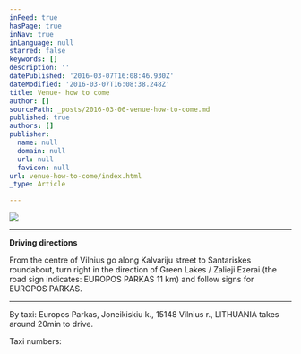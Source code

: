 ```yaml
---
inFeed: true
hasPage: true
inNav: true
inLanguage: null
starred: false
keywords: []
description: ''
datePublished: '2016-03-07T16:08:46.930Z'
dateModified: '2016-03-07T16:08:38.248Z'
title: Venue- how to come
author: []
sourcePath: _posts/2016-03-06-venue-how-to-come.md
published: true
authors: []
publisher:
  name: null
  domain: null
  url: null
  favicon: null
url: venue-how-to-come/index.html
_type: Article

---
```

![](https://s3-us-west-2.amazonaws.com/the-grid-img/p/f9b5576f17bac1b62513b444dca29f52652f935b.jpg)

****

**Driving directions**

From the centre of Vilnius go along Kalvariju 
street to Santariskes roundabout, turn right in the direction of Green Lakes / 
Zalieji Ezerai (the road sign indicates: EUROPOS PARKAS 11 km) and follow signs 
for EUROPOS PARKAS. 

****

By taxi: Europos Parkas, Joneikiskiu k., 15148 
Vilnius r., LITHUANIA takes around 20min to drive. 

Taxi numbers:
